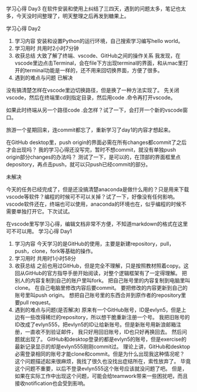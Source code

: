 学习心得 Day3
在软件安装和使用上纠结了三四天，遇到的问题太多，笔记也太多，今天没时间整理了，明天整理之后再发到糖果上。

学习心得 Day2

1. 学习内容
安装和设置Python的运行环境，自己搜索学习编写hello world。
2. 学习用时
共用时2小时7分钟
3. 收获总结
大致了解了终端、vscode、GitHub之间的操作关系
我发现，在vscode里边点击Terminal，会在file下方出现terminal的界面，和从mac里打开的terminal功能是一样的，还不用来回切换界面，方便了很多。
4. 遇到的难点与问题
已解决

没有搞清楚怎样在vscode里边切换路径，但是换了一种方法实现了。
先关闭vscode，然后在终端里cd到指定目录，然后用code .命令再打开vscode。

如果此时终端从另一个路径code .会怎样？试了一下，会打开一个新的vscode窗口。

旅游一个星期回来，连commit都忘了，重新学习了day1的内容才想起来。

在GitHub desktop里，push origin的界面必需在所有changes都commit了之后才会出现吗？
我的学习心得还没写完，暂时不想commit，就没有单独push origin部分changes的办法吗？
测试了一下，是可以的，在顶部的界面框里点depository，再点击push，就可以只push已经commit的部分。

未解决

今天的任务已经完成了，但是还没搞清楚anaconda是做什么用的？只是用来下载vscode等软件？编程的时候可不可以关掉？试了一下，好像没有任何影响。vscode软件还在，终端也可以使用，anaconda的环境也在，似乎编程的时候不需要单独打开它。下次试试。

在vscode里写学习心得，编辑文档非常不方便，不知道markdown的格式在这里可不可以用。
学习心得 Day1

1. 学习内容
今天学习的是GitHub的使用，主要是新建repository，pull，push，clone，fork等基础的操作。
2. 学习⽤时
共用时1小时58分
3. 收获总结
之前也用过GitHub，但是完全不理解，只是按照教材照着copy。这回从GitHub的官方指导手册开始阅读，对整个逻辑框架有了一定得理解。
把别人的内容复制到自己的账户里叫fork。
把自己账号里的内容复制到电脑里叫clone。
在自己电脑里修改内容后要commit。
要把修改的内容更新到自己的账号里叫push origin。
想把自己账号里的东西合并到原作者的repository里要pull request。
4. 遇到的难点与问题(是否解决)
原来有一个GitHub账号，ID是evlyn5，但是上边有一些改得稀烂的repository，所以想干脆重新注册一个号。
我把旧账号的ID改成了evlyn555，把evlyn5的ID让给新账号。但是新账号用新浪邮箱注册，一直收不到验证邮件，
我只好用回旧账号，ID也只好再换回去。
然后问题就出现了。
GitHub和desktop登录的都是evlyn5的账号，但是exercise的最新记录显示的却是evlyn555刚刚commit过。
理论上讲，GitHub和desktop必需登录相同的账号才能clone和commit。但是为什么出现我这种情况呢？
这个问题描述起来很麻烦，我找了很久也没找出症结所在，索性放弃了。
毕竟这个问题不重要，以后不登录evlyn555这个账号应该就没问题了吧。
但是，如果在实际工作中出现这个问题，可能会给teamwork带来一些困扰吧，而且接收notification也会受到影响。



